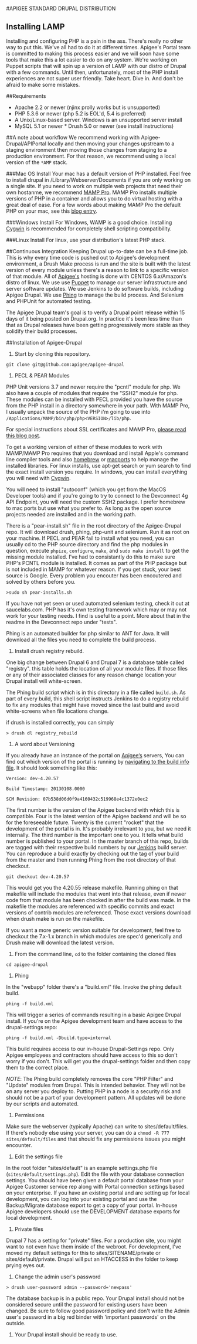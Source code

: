#APIGEE STANDARD DRUPAL DISTRIBUTION

## Installing LAMP

Installing and configuring PHP is a pain in the ass. There's really no other way to put this. We've all had to do it at different times. Apigee's Portal team is committed to making this process easier and we will soon have some tools that make this a lot easier to do on any system. We're working on Puppet scripts that will spin up a version of LAMP with our distro of Drupal with a few commands. Until then, unfortunately, most of the PHP install experiences are not super user friendly. Take heart. Dive in. And don't be afraid to make some mistakes.

##Requirements

* Apache 2.2 or newer (njinx prolly works but is unsupported) 
* PHP 5.3.6 or newer (php 5.2 is EOL'd, 5.4 is preferred) 
* A Unix/Linux-based server. Windows is an unsupported server install 
* MySQL 5.1 or newer * Drush 5.0 or newer (see install instructions)

##A note about workflow
We recommend working with Apigee-Drupal/APIPortal locally and then moving your changes upstream to a staging environment then moving those changes from staging to a production environment. For that reason, we recommend using a local version of the `*AMP` stack.

###Mac OS Install 
Your mac has a default version of PHP installed. Feel free to install drupal in /Library/Webserver/Documents if you are only working on a single site. If you need to work on multiple web projects that need their own hostanme, we recommend [MAMP Pro](http://www.mamp.info). MAMP Pro installs multiple versions of PHP in a container and allows you to do virtual hosting with a great deal of ease. For a few words about making MAMP Pro the default PHP on your mac, see this [blog entry](http://stovak.net/blog/install-drush-5-mamp-pro).

###Windows 
Install For Windows, WAMP is a good choice. Installing [Cygwin](http://www.cygwin.com) is recommended for completely shell scripting compatibility.

###Linux 
Install For linux, use your distribution's latest PHP stack.

##Continuous Integration 
Keeping Drupal up-to-date can be a full-time job. This is why every time code is pushed out to Apigee's development environment, a Drush Make process is run and the site is built with the latest version of every module unless there's a reason to link to a specific version of that module. All of [Apigee's](http://www.apigee.com) hosting is done with CENTOS 6.x/Amazon's distro of linux. We use use [Puppet](http://puppetlabs.com) to manage our server infrastructure and server software updates. We use Jenkins to do software builds, including Apigee Drupal. We use [Phing](http://phing.info) to manage the build process. And Selenium and PHPUnit for automated testing.

The Apigee Drupal team's goal is to verify a Drupal point release within 15 days of it being posted on Drupal.org. In practice it's been less time than that as Drupal releases have been getting progressively more stable as they solidify their build processes.

##Installation of Apigee-Drupal

1. Start by cloning this repository.

 `git clone git@github.com:apigee/apigee-drupal`

1. PECL & PEAR Modules 

  PHP Unit versions 3.7 and newer require the "pcntl" module for php. We also have a couple of modules that require the "SSH2" module for php. These modules can be installed with PECL provided you have the source from the PHP install in a directory somewhere in your path. With MAMP Pro, I usually unpack the source of the PHP i'm going to use into `/Applications/MAMP/bin/php/php<VERSION>/lib/php`. 
    
  For special instructions about SSL certificates and MAMP Pro, [please read this blog post](http://dev.soup.io/post/56438473/If-youre-using-MAMP-and-doing-something).
  
  To get a working version of either of these modules to work with MAMP/MAMP Pro requires that you download and install Apple's command line compiler tools and also [homebrew](http://mxcl.github.com/homebrew/) or [macports](http://www.macports.org) to help manage the installed libraries. For linux installs, use apt-get search or yum search to find the exact install version you require. In windows, you can install everything you will need with [Cygwin](http://www.cygwin.com).
  
  You will need to install "autoconf" (which you get from the MacOS Developer tools) and if you're going to try to connect to the Devconnect 4g API Endpoint, you will need the custom SSH2 package. I prefer homebrew to mac ports but use what you prefer to. As long as the open source projects needed are installed and in the working path.
  
  There is a "pear-install.sh" file in the root directory of the Apigee-Drupal repo. It will download drush, phing, php-unit and selenium. Run it as root on your machine. If PECL and PEAR fail to install what you need, you can usually cd to the PHP source directory and find the php modules in question, execute `phpize`, `configure`, `make`, and `sudo make install` to get the missing module installed. I've had to consistantly do this to make sure PHP's PCNTL module is installed. It comes as part of the PHP package but is not included in MAMP for whatever reason. If you get stuck, your best source is Google. Every problem you encouter has been encoutered and solved by others before you.

  `>sudo sh pear-installs.sh`

  If you have not yet seen or used automated selenium testing, check it out at saucelabs.com. PHP has it's own testing framework which may or may not work for your testing needs. I find is useful to a point. More about that in the readme in the Devconnect repo under "tests".
  
  Phing is an automated builder for php similar to ANT for Java. It will download all the files you need to complete the build process.

1. Install drush registry rebuild.

  One big change between Drupal 6 and Drupal 7 is a database table called "registry". this table holds the location of all your module files. If those files or any of their associated classes for any reason change location your Drupal install will white-screen.
  
  The Phing build script which is in this directory in a file called `build.sh`. As part of every build, this shell script instructs Jenkins to do a registry rebuild to fix any modules that might have moved since the last build and avoid white-screens when file locations change.
  
  if drush is installed correctly, you can simply

  `> drush dl registry_rebuild`
 
1. A word about Versioning

  If you already have an instance of the portal on [Apigee&lsquo;s](https://apigee.com) servers, You can find out which version of the portal is running by [navigating to the build info file](http://default.apiportal.apigee.com/buildInfo). It should look something like this:
  
  `Version: dev-4.20.57`
  
  `Build Timestamp: 20130108.0000`
  
  `SCM Revision: 07b538d06d0f9a4160432c519968e4c1372e0ec2`
  
  The first number is the version of the Apigee backend with which this is compatible. Four is the latest version of the Apigee backend and will be so for the foreseeable future. Twenty is the current "rocket" that the development of the portal is in. It's probably irrelevant to you, but we need it internally. The third number is the important one to you. It tells what build number is published to your portal. In the master branch of this repo, builds are tagged with their respective build numbers by our  [Jenkins](http://jenkins-ci.org) build server. You can reproduce a build exactly by checking out the tag of your build from the master and then running Phing from the root directory of that checkout.

  `git checkout dev-4.20.57`

  This would get you the 4.20.55 release makefile. Running phing on that makefile will include the modules that went into that release, even if newer code from that module has been checked in after the build was made. In the makefile the modules are referenced with specific commits and exact versions of contrib modules are referenced. Those exact versions download when drush make is run on the makefile.

  If you want a more generic version suitable for development, feel free to checkout the 7.x-1.x branch in which modules are spec'd generically and Drush make will download the latest version.

1. From the command line, `cd` to the folder containing the cloned files

  `cd apigee-drupal`

1. Phing

  In the "webapp" folder there's a "build.xml" file. Invoke the phing default build.
  
  `phing -f build.xml`
  
  This will trigger a series of commands resulting in a basic Apigee Drupal install. If you're on the Apigee development team and have access to the drupal-settings repo: 
  
  `phing -f build.xml -Dbuild.type=internal` 
  
  This build requires access to our in-house Drupal-Settings repo. Only Apigee employees and contractors should have access to this so don't worry if you don't. This will get you the drupal-settings folder and then copy them to the correct place.
  
  _NOTE_: The Phing build completely removes the core "PHP Filter" and "Update" modules from Drupal. This is intended behavior. They will not be on any server you deploy to. Putting PHP in a node is a security risk and should not be a part of your development pattern. All updates will be done by our scripts and automated.

1. Permissions

  Make sure the webserver (typically Apache) can write to sites/default/files. If there's nobody else using your server, you can do a `chmod -R 777 sites/default/files` and that should fix any permissions issues you might encounter.

1. Edit the settings file

  In the root folder "sites/default" is an example settings.php file (`sites/default/settings.php`). Edit the file with your database connection settings. You should have been given a default portal database from your Apigee Customer service rep along with Portal connection settings based on your enterprise. If you have an existing portal and are setting up for local development, you can log into your existing portal and use the Backup/Migrate database export to get a copy of your portal. In-house Apigee developers should use the DEVELOPMENT database exports for local development.

1. Private files

  Drupal 7 has a setting for "private" files. For a production site, you might want to not even have them inside of the webroot. For development, I've moved my default settings for this to sites/SITENAME/private or sites/default/private. Drupal will put an HTACCESS in the folder to keep prying eyes out.

1. Change the admin user's password

  `> drush user-password admin --password='newpass'`

  The database backup is in a public repo. Your Drupal install should not be considered secure until the password for existing users have been changed. Be sure to follow good password policy and don't write the Admin user's password in a big red binder with 'important passwords' on the outside.

1. Your Drupal install should be ready to use.
